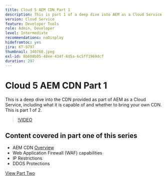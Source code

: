 ```yaml
---
title: Cloud 5 AEM CDN Part 1
description: This is part 1 of a deep dive into AEM as a Cloud Service's CDN.
version: Cloud Service
feature: Developer Tools
role: Admin, Developer
level: Intermediate
recommendations: noDisplay
hidefromtoc: yes
jira: KT-9797
thumbnail: 340760.jpeg
exl-id: 8b608b05-48ee-434f-8d5a-6c5ff1969dcf
duration: 297
---
```

# Cloud 5 AEM CDN Part 1

This is a deep dive into the CDN provided as part of AEM as a Cloud Service, including what it is capable of and whether to bring your own CDN. This is part 1 of 2. 

>[!VIDEO](https://video.tv.adobe.com/v/340760?quality=12&learn=on)

## Content covered in part one of this series

+ AEM CDN [Overview](https://experienceleague.adobe.com/docs/experience-manager-cloud-service/content/implementing/content-delivery/cdn.html)
+ Web Application Firewall (WAF) capabilities
+ IP Restrictions
+ DDOS Protections

[View Part Two](cloud5-aem-cdn-part2.md)